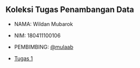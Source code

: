 ## Koleksi Tugas Penambangan Data

+ NAMA: Wildan Mubarok
+ NIM: 180411100106
+ PEMBIMBING: [@mulaab](https://github.com/mulaab)

+ [Tugas 1](PD_1.ipynb)